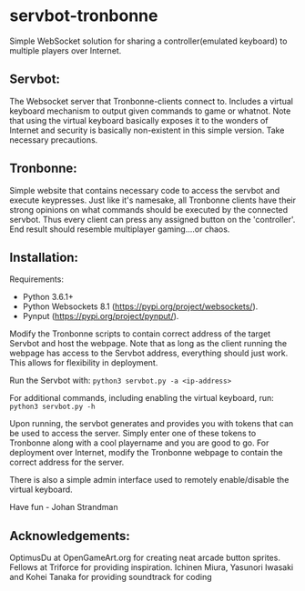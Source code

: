 # servbot-tronbonne
Simple WebSocket solution for sharing a controller(emulated keyboard) to multiple players over Internet.


Servbot:
-
The Websocket server that Tronbonne-clients connect to. Includes a virtual keyboard mechanism to output given commands to game or whatnot.
Note that using the virtual keyboard basically exposes it to the wonders of Internet and security is basically non-existent in this simple version. Take necessary precautions. 

Tronbonne:
-
Simple website that contains necessary code to access the servbot and execute keypresses. Just like it's namesake, all Tronbonne clients have their strong opinions on what commands should be executed by the connected servbot. Thus every client can press any assigned button on the 'controller'. End result should resemble multiplayer gaming....or chaos.

Installation:
-
Requirements:
 * Python 3.6.1+
 * Python Websockets 8.1 (https://pypi.org/project/websockets/).
 * Pynput (https://pypi.org/project/pynput/).

Modify the Tronbonne scripts to contain correct address of the target Servbot and host the webpage. Note that as long as the client running the webpage has access to the Servbot address, everything should just work. This allows for flexibility in deployment.

Run the Servbot with:
`python3 servbot.py -a <ip-address>`

For additional commands, including enabling the virtual keyboard,  run:
`python3 servbot.py -h`

Upon running, the servbot generates and provides you with tokens that can be used to access the server.
Simply enter one of these tokens to Tronbonne along with a cool playername and you are good to go.
For deployment over Internet, modify the Tronbonne webpage to contain the correct address for the server.

There is also a simple admin interface used to remotely enable/disable the virtual keyboard.

Have fun - Johan Strandman

Acknowledgements:
-
OptimusDu at OpenGameArt.org for creating neat arcade button sprites.
Fellows at Triforce for providing inspiration.
Ichinen Miura, Yasunori Iwasaki and Kohei Tanaka for providing soundtrack for coding
